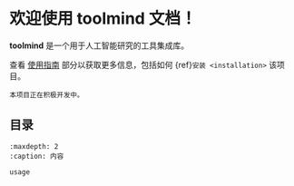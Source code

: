 # 欢迎使用 toolmind 文档！

**toolmind** 是一个用于人工智能研究的工具集成库。

查看 [使用指南](usage.md) 部分以获取更多信息，包括如何 {ref}`安装 <installation>` 该项目。

```{note}
本项目正在积极开发中。
```

## 目录

```{toctree}
:maxdepth: 2
:caption: 内容

usage
``` 